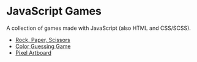# JavaScript Games

A collection of games made with JavaScript (also HTML and CSS/SCSS).

* [Rock, Paper, Scissors](https://olhanotolga.github.io/js-games/rock-paper-scissors)
* [Color Guessing Game](https://olhanotolga.github.io/js-games/color-guessing-game)
* [Pixel Artboard](https://olhanotolga.github.io/js-games/pixel-artboard)
